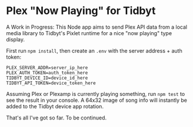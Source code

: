 # Plex "Now Playing" for Tidbyt
A Work in Progress: This Node app aims to send Plex API data from a local media library to Tidbyt's Pixlet runtime for a nice "now playing" type display.

First run `npm install`, then create an `.env` with the server address + auth token:

    PLEX_SERVER_ADDR=server_ip_here
    PLEX_AUTH_TOKEN=auth_token_here
    TIDBYT_DEVICE_ID=device_id_here
    TIDBYT_API_TOKEN=device_token_here

Assuming Plex or Plexamp is currently playing something, run `npm test` to see the result in your console. A 64x32 image of song info will instantly be added to the Tidbyt device app rotation.

That's all I've got so far. To be continued.